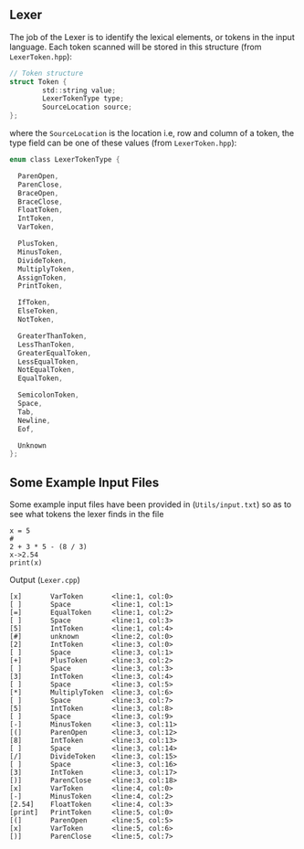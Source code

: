 
## Lexer

The job of the Lexer is to identify the lexical elements, or tokens in the input language.
Each token scanned will be stored in this structure (from `LexerToken.hpp`):

```c
// Token structure
struct Token {
        std::string value;
        LexerTokenType type;
        SourceLocation source;
};
```
where the `SourceLocation` is the location i.e, row and column of a token, the type field can be one of these values (from `LexerToken.hpp`):

```c
enum class LexerTokenType {

  ParenOpen,
  ParenClose,
  BraceOpen,
  BraceClose,
  FloatToken,
  IntToken,
  VarToken,

  PlusToken,
  MinusToken,
  DivideToken,
  MultiplyToken,
  AssignToken,
  PrintToken,

  IfToken,
  ElseToken,
  NotToken,

  GreaterThanToken,
  LessThanToken,
  GreaterEqualToken,
  LessEqualToken,
  NotEqualToken,
  EqualToken,

  SemicolonToken,
  Space,
  Tab,
  Newline,
  Eof,

  Unknown
};
```


## Some Example Input Files

Some example input files have been provided in (`Utils/input.txt`) so as to see what tokens the lexer finds in the file

```
x = 5
#
2 + 3 * 5 - (8 / 3)
x->2.54
print(x)
```

Output (`Lexer.cpp`) 

```
[x]       VarToken       <line:1, col:0>
[ ]       Space          <line:1, col:1>
[=]       EqualToken     <line:1, col:2>
[ ]       Space          <line:1, col:3>
[5]       IntToken       <line:1, col:4>
[#]       unknown        <line:2, col:0>
[2]       IntToken       <line:3, col:0>
[ ]       Space          <line:3, col:1>
[+]       PlusToken      <line:3, col:2>
[ ]       Space          <line:3, col:3>
[3]       IntToken       <line:3, col:4>
[ ]       Space          <line:3, col:5>
[*]       MultiplyToken  <line:3, col:6>
[ ]       Space          <line:3, col:7>
[5]       IntToken       <line:3, col:8>
[ ]       Space          <line:3, col:9>
[-]       MinusToken     <line:3, col:11>
[(]       ParenOpen      <line:3, col:12>
[8]       IntToken       <line:3, col:13>
[ ]       Space          <line:3, col:14>
[/]       DivideToken    <line:3, col:15>
[ ]       Space          <line:3, col:16>
[3]       IntToken       <line:3, col:17>
[)]       ParenClose     <line:3, col:18>
[x]       VarToken       <line:4, col:0>
[-]       MinusToken     <line:4, col:2>
[2.54]    FloatToken     <line:4, col:3>
[print]   PrintToken     <line:5, col:0>
[(]       ParenOpen      <line:5, col:5>
[x]       VarToken       <line:5, col:6>
[)]       ParenClose     <line:5, col:7>

```